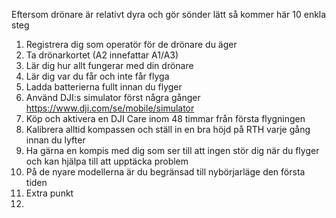﻿Eftersom drönare är relativt dyra och gör sönder lätt så kommer här 10 enkla steg

1. Registrera dig som operatör för de drönare du äger
2. Ta drönarkortet (A2 innefattar A1/A3)
3. Lär dig hur allt fungerar med din drönare
4. Lär dig var du får och inte får flyga
5. Ladda batterierna fullt innan du flyger
6. Använd DJI:s simulator först några gånger
https://www.dji.com/se/mobile/simulator
7. Köp och aktivera en DJI Care inom 48 timmar från första flygningen
8. Kalibrera alltid kompassen och ställ in en bra höjd på RTH varje gång innan du lyfter
9. Ha gärna en kompis med dig som ser till att ingen stör dig när du flyger och kan hjälpa till att upptäcka problem
10. På de nyare modellerna är du begränsad till nybörjarläge den första tiden
11. Extra punkt
12. 
